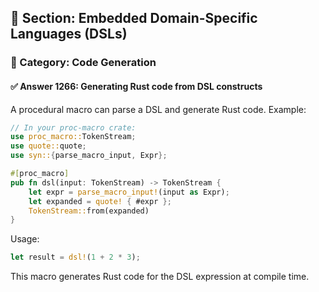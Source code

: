 ## 📘 Section: Embedded Domain-Specific Languages (DSLs)
### 🔹 Category: Code Generation
#### ✅ Answer 1266: Generating Rust code from DSL constructs

A procedural macro can parse a DSL and generate Rust code. Example:

```rust
// In your proc-macro crate:
use proc_macro::TokenStream;
use quote::quote;
use syn::{parse_macro_input, Expr};

#[proc_macro]
pub fn dsl(input: TokenStream) -> TokenStream {
    let expr = parse_macro_input!(input as Expr);
    let expanded = quote! { #expr };
    TokenStream::from(expanded)
}
```

Usage:
```rust
let result = dsl!(1 + 2 * 3);
```

This macro generates Rust code for the DSL expression at compile time.
